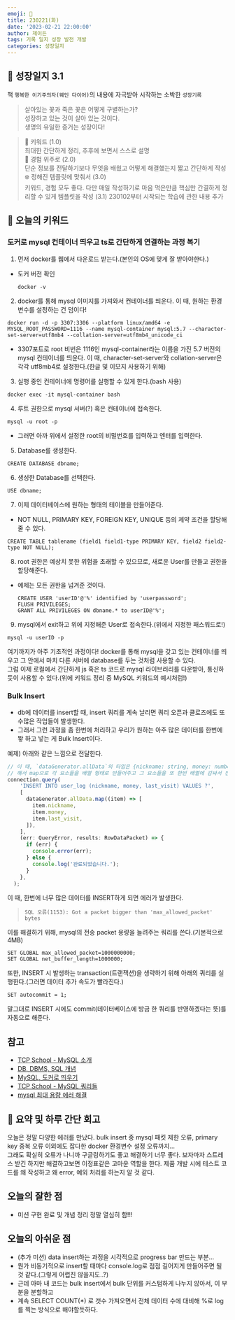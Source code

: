 ```yaml
---
emoji: 🌱
title: 230221(화)
date: '2023-02-21 22:00:00'
author: 제이든
tags: 기록 일지 성장 발전 개발
categories: 성장일지
---
```


## 🎄 성장일지 3.1

책 `행복한 이기주의자(웨인 다이어)`의 내용에 자극받아 시작하는 소박한 `성장기록`

> 살아있는 꽃과 죽은 꽃은 어떻게 구별하는가?<br/>
> 성장하고 있는 것이 살아 있는 것이다.<br/>
> 생명의 유일한 증거는 성장이다!

> 🌳 키워드 (1.0)<br/>
> 최대한 간단하게 정리, 추후에 보면서 스스로 설명<br/>
> 🍉 경험 위주로 (2.0)<br/>
> 단순 정보를 전달하기보다 무엇을 배웠고 어떻게 해결했는지 짧고 간단하게 작성<br/>
> ❄️ 정해진 템플릿에 맞춰서 (3.0)<br/>
> 키워드, 경험 모두 좋다. 다만 매일 작성하기로 마음 먹은만큼 핵심만 간결하게 정리할 수 있게 템플릿을 작성
> (3.1) 230102부터 시작되는 학습에 관한 내용 추가

## 🔑 오늘의 키워드

### 도커로 mysql 컨테이너 띄우고 ts로 간단하게 연결하는 과정 복기

1. 먼저 docker를 웹에서 다운로드 받는다.(본인의 OS에 맞게 잘 받아야한다.)

  - 도커 버전 확인

    ```shell
    docker -v
    ```

2. docker를 통해 mysql 이미지를 가져와서 컨테이너를 띄운다. 이 때, 원하는 환경변수를 설정하는 건 덤이다!

  ```shell
  docker run -d -p 3307:3306 --platform linux/amd64 -e MYSQL_ROOT_PASSWORD=1116 --name mysql-container mysql:5.7 --character-set-server=utf8mb4 --collation-server=utf8mb4_unicode_ci
  ```

- 3307포트로 root 비번은 1116인 mysql-container라는 이름을 가진 5.7 버전의 mysql 컨테이너를 띄운다. 이 때, character-set-server와 collation-server은 각각 utf8mb4로 설정한다.(한글 및 이모지 사용하기 위해)

3. 실행 중인 컨테이너에 명령어를 실행할 수 있게 한다.(bash 사용)

  ```shell
  docker exec -it mysql-container bash
  ```

4. 루트 권한으로 mysql 서버(?) 혹은 컨테이너에 접속한다.

  ```shell
  mysql -u root -p
  ```

- 그러면 아까 위에서 설정한 root의 비밀번호를 입력하고 엔터를 입력한다.

5. Database를 생성한다.

  ```db
  CREATE DATABASE dbname;
  ```

6. 생성한 Database를 선택한다.

  ```db
  USE dbname; 
  ```

7. 이제 데이터베이스에 원하는 형태의 테이블을 만들어준다.

  - NOT NULL, PRIMARY KEY, FOREIGN KEY, UNIQUE 등의 제약 조건을 할당해줄 수 있다.

  ```db
  CREATE TABLE tablename (field1 field1-type PRIMARY KEY, field2 field2-type NOT NULL);
  ```

8. root 권한은 예상치 못한 위험을 초래할 수 있으므로, 새로운 User를 만들고 권한을 할당해준다.

- 예제는 모든 권한을 넘겨준 것이다.

  ```db
  CREATE USER 'userID'@'%' identified by 'userpassword';
  FLUSH PRIVILEGES;
  GRANT ALL PRIVILEGES ON dbname.* to userID@'%';
  ```

9. mysql에서 exit하고 위에 지정해준 User로 접속한다.(위에서 지정한 패스워드로!)

```shell
mysql -u userID -p
```

여기까지가 아주 기초적인 과정이다! docker를 통해 mysql을 갖고 있는 컨테이너를 띄우고 그 안에서 마치 다른 서버에 database를 두는 것처럼 사용할 수 있다.<br/>
그럼 이제 로컬에서 간단하게 js 혹은 ts 코드로 mysql 라이브러리를 다운받아, 통신하듯이 사용할 수 있다.(위에 키워드 정리 중 MySQL 키워드의 예시처럼!)

### Bulk Insert

- db에 데이터를 insert할 때, insert 쿼리를 계속 날리면 쿼리 오픈과 클로즈에도 또 수많은 작업들이 발생한다.
- 그래서 그런 과정을 좀 한번에 처리하고 우리가 원하는 아주 많은 데이터를 한번에 뙇 하고 넣는 게 Bulk Insert이다.

예제) 아래와 같은 느낌으로 전달한다.

```ts
// 이 때, `dataGenerator.allData`의 타입은 {nickname: string, money: number, last_visit: Date}[] 형태이다.
// 해서 map으로 각 요소들을 배열 형태로 만들어주고 그 요소들을 또 한번 배열에 감싸서 전달해야한다.
connection.query(
    'INSERT INTO user_log (nickname, money, last_visit) VALUES ?',
    [
      dataGenerator.allData.map((item) => [
        item.nickname,
        item.money,
        item.last_visit,
      ]),
    ],
    (err: QueryError, results: RowDataPacket) => {
      if (err) {
        console.error(err);
      } else {
        console.log('완료되었습니다.');
      }
    },
  );
```

이 때, 한번에 너무 많은 데이터를 INSERT하게 되면 에러가 발생한다.

> `SQL 오류(1153): Got a packet bigger than 'max_allowed_packet' bytes`

이를 해결하기 위해, mysql의 전송 packet 용량을 늘려주는 쿼리를 쓴다.(기본적으로 4MB)

```db
SET GLOBAL max_allowed_packet=1000000000;
SET GLOBAL net_buffer_length=1000000;
```

또한, INSERT 시 발생하는 transaction(트랜잭션)을 생략하기 위해 아래의 쿼리를 실행한다.(그러면 데이터 추가 속도가 빨라진다.)

```db
SET autocommit = 1;
```

말그대로 INSERT 시에도 commit(데이터베이스에 방금 한 쿼리를 반영하겠다는 뜻)를 자동으로 해준다.

## 참고

- [TCP School - MySQL 소개](http://www.tcpschool.com/mysql/mysql_intro_intro)
- [DB, DBMS, SQL 개념](https://hongong.hanbit.co.kr/%EB%8D%B0%EC%9D%B4%ED%84%B0%EB%B2%A0%EC%9D%B4%EC%8A%A4-%EC%9D%B4%ED%95%B4%ED%95%98%EA%B8%B0-databasedb-dbms-sql%EC%9D%98-%EA%B0%9C%EB%85%90/)
- [MySQL, 도커로 띄우기](https://developerbee.tistory.com/236)
- [TCP School - MySQL 쿼리들](http://www.tcpschool.com/mysql/mysql_basic_create)
- [mysql 최대 용량 에러 해결](https://asufi.tistory.com/entry/SQL-%EC%98%A4%EB%A5%981153-Got-a-packet-bigger-than-maxallowedpacket-bytes)

## 📝 요약 및 하루 간단 회고

오늘은 정말 다양한 에러를 만났다. bulk insert 중 mysql 패킷 제한 오류, primary key 중복 오류 이외에도 잡다한 docker 환경변수 설정 오류까지...<br/>
그래도 확실히 오류가 나니까 구글링하기도 좋고 해결하기 너무 좋다. 보자마자 스트레스 받긴 하지만 해결하고보면 이정표같은 고마운 역할을 한다. 제품 개발 시에
테스트 코드를 왜 작성하고 왜 error, 예외 처리를 하는지 알 것 같다.

## 오늘의 잘한 점

- 미션 구현 완료 및 개념 정리 정말 열심히 함!!!

## 오늘의 아쉬운 점

- (추가 미션) data insert하는 과정을 시각적으로 progress bar 만드는 부분...
- 뭔가 비동기적으로 insert할 때마다 console.log로 점점 길어지게 만들어주면 될 것 같다.(그렇게 어렵진 않을지도..?)
- 근데 아마 내 코드는 bulk insert에서 bulk 단위를 커스텀하게 나누지 않아서, 이 부분을 분할하고
- 계속 SELECT COUNT(*) 로 갯수 가져오면서 전체 데이터 수에 대비해 %로 log를 찍는 방식으로 해야할듯하다.

```toc

```
